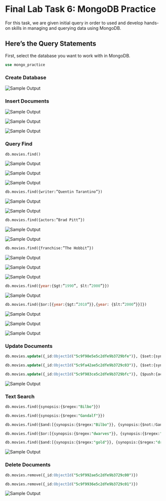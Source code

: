 # Final Lab Task 6: MongoDB Practice
For this task, we are given initial query in order to used and develop hands-on skills in managing and querying data using MongoDB.

## Here’s the Query Statements

First, select the database you want to work with in MongoDB.
```sql
use mongo_practice
```
### Create Database

![Sample Output](Images/create.png)

### Insert Documents

![Sample Output](Images/insert1.png)

![Sample Output](Images/insert2.png)

![Sample Output](Images/insert3.png)

### Query Find
```sql
db.movies.find()
```
![Sample Output](Images/find1.png)

![Sample Output](Images/find2.png)

![Sample Output](Images/find3.png)

```sql
db.movies.find({writer:”Quentin Tarantino”})
```
![Sample Output](Images/QUENTINE1.png)

![Sample Output](Images/QUENTINE2.png)

```sql
db.movies.find({actors:”Brad Pitt”})
```
![Sample Output](Images/BRAD1.png)

![Sample Output](Images/BRAD2.png)

```sql
db.movies.find({franchise:”The Hobbit”})
```
![Sample Output](Images/HOBBIT1.png)

![Sample Output](Images/HOBBIT2.png)

![Sample Output](Images/HOBBIT3.png)

```sql
db.movies.find({year:{$gt:”1990”, $lt:”2000”}})
```
![Sample Output](Images/1990.png)

```sql
db.movies.find({$or:[{year:{$gt:”2010”}},{year: {$lt:”2000”}}]})
```
![Sample Output](Images/2010.png)

![Sample Output](Images/2010(1).png)

![Sample Output](Images/2010(2).png)

### Update Documents

```sql
db.movies.update({_id:ObjectId("5c9f98e5e5c2dfe9b3729bfe")}, {$set:{synopsis:"A reluctant hobbit, Bilbo Baggins, sets out to the Lonely Mountain with a spirited group of dwarves to reclaim their mountain home - and the gold within it - from the dragon Smaug."}})
```
```sql
db.movies.update({_id:ObjectId("5c9fa42ae5c2dfe9b3729c03")}, {$set:{synopsis:"The dwarves, along with Bilbo Baggins and Gandalf the Grey, continue their quest to reclaim Erebor, their homeland, from Smaug. Bilbo Baggins is in possession of a mysterious and magical ring."}})
```
```sql
db.movies.update({_id:ObjectId("5c9f983ce5c2dfe9b3729bfc")}, {$push:{actors:"Samuel L. Jackson"}})
```
![Sample Output](Images/update1.png)

### Text Search

```sql
db.movies.find({synopsis:{$regex:"Bilbo"}})
```
```sql
db.movies.find({synopsis:{$regex:"Gandalf"}})
```
```sql
db.movies.find({$and:[{synopsis:{$regex:"Bilbo"}}, {synopsis:{$not:/Gandalf/}}]})
```
```sql
db.movies.find({$or:[{synopsis:{$regex:"dwarves"}}, {synopsis:{$regex:"hobbit"}}]})
```
```sql
db.movies.find({$and:[{synopsis:{$regex:"gold"}}, {synopsis:{$regex:"dragon"}}]})
```
![Sample Output](Images/ts1.png)

### Delete Documents

```sql
db.movies.remove({_id:ObjectId("5c9f992ae5c2dfe9b3729c00")})
```
```sql
db.movies.remove({_id:ObjectId("5c9f9936e5c2dfe9b3729c01")})
```
![Sample Output](Images/delete1.png)

